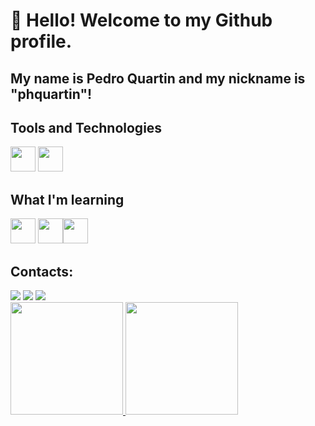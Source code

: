 # 👋 Hello! Welcome to my Github profile.
## My name is Pedro Quartin and my nickname is "phquartin"!

## Tools and Technologies

<img loading="lazy" src="https://cdn.jsdelivr.net/gh/devicons/devicon/icons/git/git-original.svg" width="40" height="40"/>
            <img src="https://cdn.jsdelivr.net/gh/devicons/devicon@latest/icons/pycharm/pycharm-original.svg" width="40" height="40"/>
          

## What I'm learning

<img loading="lazy" src="https://cdn.jsdelivr.net/gh/devicons/devicon/icons/java/java-original.svg" width="40" height="40"/> <img loading="lazy" src="https://cdn.jsdelivr.net/gh/devicons/devicon/icons/linux/linux-original.svg" width="40" height="40"/><img src="https://cdn.jsdelivr.net/gh/devicons/devicon@latest/icons/python/python-original.svg" width="40" height="40"/>

## Contacts:

<div>
<a href="https://www.instagram.com/pedrohquartin/" target="_blank"><img loading="lazy" src="https://img.shields.io/badge/-Instagram-%23E4405F?style=for-the-badge&logo=instagram&logoColor=white" target="_blank"></a>
<a href = "mailto:phquartin@gmail.com"><img loading="lazy" src="https://img.shields.io/badge/Gmail-D14836?style=for-the-badge&logo=gmail&logoColor=white" target="_blank"></a>
<a href="https://www.linkedin.com/in/pedroquartin/" target="_blank"><img loading="lazy" src="https://img.shields.io/badge/-LinkedIn-%230077B5?style=for-the-badge&logo=linkedin&logoColor=white" target="_blank"></a>   
</div>
          
<div>
<a href="https://github.com/seu-usuário-aqui">
<img loading="lazy" height="180em" src="https://github-readme-stats.vercel.app/api/top-langs/?username=phquartin&layout=compact&langs_count=7&theme=dracula"/>
<img loading="lazy" height="180em" src="https://github-readme-stats.vercel.app/api?username=phquartin&show_icons=true&theme=dracula&include_all_commits=true&count_private=true"/>
</div>

